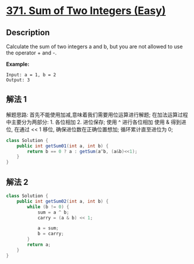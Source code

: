 # [371. Sum of Two Integers (Easy)](https://leetcode.com/problems/two-sum/)

## Description

Calculate the sum of two integers a and b, but you are not allowed to use the operator + and -.


**Example:**

```
Input: a = 1, b = 2
Output: 3
```


## 解法 1

解题思路: 首先不能使用加减,意味着我们需要用位运算进行解题; 
在加法运算过程中主要分为两部分: 1. 各位相加 2. 进位保存;
使用 ^ 进行各位相加
使用 & 得到进位, 在通过 << 1 移位, 确保进位数在正确位置想加;
循环累计直至进位为 0; 
```java
class Solution {
    public int getSum01(int a, int b) {
        return b == 0 ? a : getSum(a^b, (a&b)<<1);
    }
}
```

## 解法 2

```java
class Solution {
    public int getSum02(int a, int b) {
        while (b != 0) {
            sum = a ^ b;
            carry = (a & b) << 1;

            a = sum;
            b = carry;
        }
        return a;
    }
}
```
